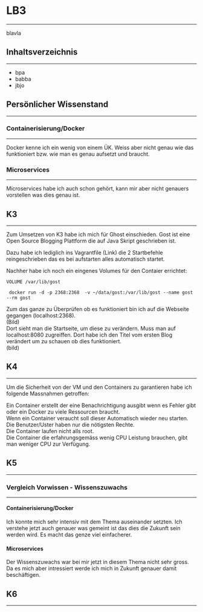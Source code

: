 # LB3
***

blavla


## Inhaltsverzeichnis
***

- bpa
- babba
- jbjo
  

## Persönlicher Wissenstand
***

### Containerisierung/Docker
***

Docker kenne ich ein wenig von einem ÜK. Weiss aber nicht genau wie das funktioniert bzw. wie man es genau aufsetzt und braucht.

### Microservices
***

Microservices habe ich auch schon gehört, kann mir aber nicht genauers vorstellen was dies genau ist.


## K3
***

Zum Umsetzen von K3 habe ich mich für Ghost einschieden. Gost ist eine Open Source Blogging Plattform die auf Java Skript geschrieben ist.

Dazu habe ich lediglich ins Vagrantfile (Link) die 2 Startbefehle reingeschrieben das es bei aufstarten alles automatisch startet.

Nachher habe ich noch ein eingenes Volumes für den Contaier errichtet:    
```
VOLUME /var/lib/gost

 docker run -d -p 2368:2368  -v ~/data/gost:/var/lib/gost --name gost --rm gost
```

Zum das ganze zu Überprüfen ob es funktioniert bin ich auf die Webseite gegangen (localhost:2368).    
(Bild)   
Dort sieht man die Startseite, um diese zu verändern. Muss man auf localhost:8080 zugreiffen.
Dort habe ich den Titel vom ersten Blog verändert um zu schauen ob dies funktioniert.   
(bild)




## K4
***

Um die Sicherheit von der VM und den Containers zu garantieren habe ich folgende Massnahmen getroffen:    

Ein Container erstellt der eine Benachrichtigung ausgibt wenn es Fehler gibt oder ein Docker zu viele Ressourcen braucht.    
Wenn ein Container veraucht soll dieser Automatisch wieder neu starten.     
Die Benutzer/Uster haben nur die nötigsten Rechte.   
Die Container laufen nicht alls root.    
Die Container die erfahrungsgemäss wenig CPU Leistung brauchen, gibt man weniger CPU zur Verfügung.

## K5
***

### Vergleich Vorwissen - Wissenszuwachs
***

#### Containerisierung/Docker

Ich konnte mich sehr intensiv mit dem Thema auseinander setzten. Ich verstehe jetzt auch genauer was gemeint ist das dies die Zukunft sein werden wird. Es macht das genze viel einfacherer.

#### Microservices

Der Wissenszuwachs war bei mir jetzt in diesem Thema nicht sehr gross. Da es mich aber intressiert werde ich mich in Zukunft genauer damit beschäftigen.

## K6
***

